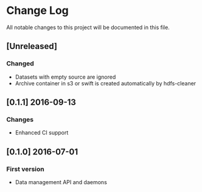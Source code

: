 # Change Log
All notable changes to this project will be documented in this file.

## [Unreleased]
### Changed
- Datasets with empty source are ignored
- Archive container in s3 or swift is created automatically by hdfs-cleaner

## [0.1.1] 2016-09-13
### Changes
- Enhanced CI support

## [0.1.0] 2016-07-01
### First version
- Data management API and daemons 
